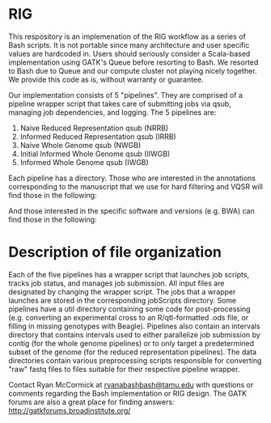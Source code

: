 RIG
=====

This respository is an implemenation of the RIG workflow as a series of Bash scripts. It is not portable since many architecture and user specific values are hardcoded in. Users should seriously consider a Scala-based implementation using GATK's Queue before resorting to Bash. We resorted to Bash due to Queue and our compute cluster not playing nicely together. We provide this code as is, without warranty or guarantee.

Our implementation consists of 5 "pipelines". They are comprised of a pipeline wrapper script that takes care of submitting jobs via qsub, managing job dependencies, and logging. The 5 pipelines are:

1. Naive Reduced Representation qsub (NRRB)
2. Informed Reduced Representation qsub (IRRB)
3. Naive Whole Genome qsub (NWGB)
4. Initial Informed Whole Genome qsub (IIWGB)
5. Informed Whole Genome qsub (IWGB)

Each pipeline has a directory. Those who are interested in the annotations corresponding to the manuscript that we use for hard filtering and VQSR will find those in the following:

And those interested in the specific software and versions (e.g. BWA) can find those in the following:


Description of file organization
=====

Each of the five pipelines has a wrapper script that launches job scripts, tracks job status, and manages job submission. All input files are designated by changing the wrapper script. The jobs that a wrapper launches are stored in the corresponding jobScripts directory. Some pipelines have a util directory containing some code for post-processing (e.g. converting an experimental cross to an R/qtl-formatted .ods file, or filling in missing genotypes with Beagle). Pipelines also contain an intervals directory that contains intervals used to either parallelize job submission by contig (for the whole genome pipelines) or to only target a predetermined subset of the genome (for the reduced representation pipelines). The data directories contain various preprocessing scripts responsible for converting "raw" fastq files to files suitable for their respective pipeline wrapper.

Contact Ryan McCormick at ryanabashbash@tamu.edu with questions or comments regarding the Bash implementation or RIG design. The GATK forums are also a great place for finding answers: http://gatkforums.broadinstitute.org/ 

